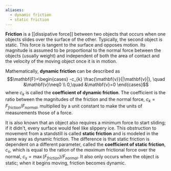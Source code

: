 ```yaml
---
aliases:
  - dynamic friction
  - static friction
---
```

**Friction** is a [[dissipative force]] between two objects that occurs when one objects slides over the surface of the other. Typically, the second object is static. This force is tangent to the surface and opposes motion. Its magnitude is assumed to be proportional to the normal force between the objects (usually weight) and independent of both the area of contact and the velocity of the moving object once it is in motion.

Mathematically, **dynamic friction** can be described as
$$\mathbf{F}=\begin{cases}
-c_{k} \frac{\mathbf{v}}{|\mathbf{v}|}, \quad &\mathbf{v}\neq0 \\
0,\quad &\mathbf{v}=0
\end{cases}$$
where $c_{k}$ is called the **coefficient of dynamic friction**. The coefficient is the ratio between the magnitudes of the friction and the normal force, $c_{k}=F_{friction}/F_{normal}$, multiplied by a unit constant to make the units of measurements those of a force.

It is also known that an object also requires a minimum force to start sliding; if it didn't, every surface would feel like slippery ice. This obstruction to movement from a standstill is called **static friction** and is modeled in the same way as dynamic friction. The difference is that static friction is dependent on a different parameter, called the **coefficient of static friction**, $c_{s}$, which is equal to the ration of the *maximum* frictional force over the normal, $c_{s}=\max (F_{friction})/F_{normal}$. It also only occurs when the object is static; when it begins moving, friction becomes dynamic.